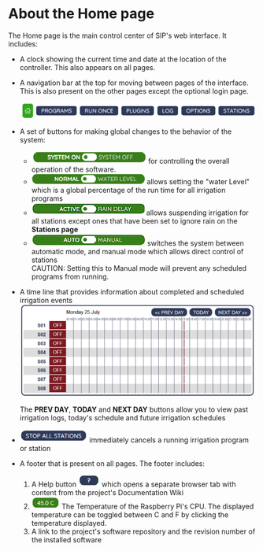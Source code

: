# About the Home page

The Home page is the main control center of SIP's web interface. It includes:

-   A clock showing the current time and date at the location of the controller. This also appears on all pages.
-   A navigation bar at the top for moving between pages of the interface. This is also present on the other pages except the optional login page.

    ![](./images/nav-bar.png)


-   A set of buttons for making global changes to the behavior of the system:
    -   ![](./images/system.png) for controlling the overall operation of the software.
    -   ![](./images/water-level.png) allows setting the "water Level" which is a global percentage of the run time for all irrigation programs
    -   ![](./images/rain-delay.png) allows suspending irrigation for all stations except ones that have been set to ignore rain on the **Stations page**
    -   ![](./images/manual.png) switches the system between automatic mode, and manual mode which allows direct control of stations  
        CAUTION: Setting this to Manual mode will prevent any scheduled programs from running.

-   A time line that provides information about completed and scheduled irrigation events ![](./images/timeline.png)

    The **PREV DAY**, **TODAY** and **NEXT DAY** buttons allow you to view past irrigation logs, today's schedule and future irrigation schedules


-   ![](./images/stop-all.png) immediately cancels a running irrigation program or station

-   A footer that is present on all pages. The footer includes:
    1.  A Help button ![](./images/help_button.png) which opens a separate browser tab with content from the project's Documentation Wiki
    2.  ![](./images/temperature.png) The Temperature of the Raspberry Pi's CPU. The displayed temperature can be toggled between C and F by clicking the temperature displayed.
    3.  A link to the project's software repository and the revision number of the installed software

